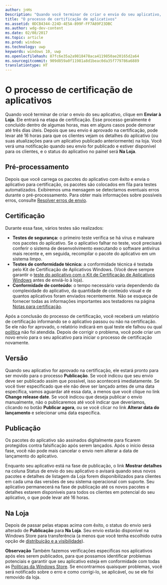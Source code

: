 ```yaml
---
author: jnHs
Description: "Quando você terminar de criar o envio do seu aplicativo, clique em Enviar à Loja. Ele entrará na etapa de certificação."
title: "O processo de certificação de aplicativos"
ms.assetid: 0DCB4344-224D-4E5A-899F-FF7A89F23DBC
ms.author: wdg-dev-content
ms.date: 02/08/2017
ms.topic: article
ms.prod: windows
ms.technology: uwp
keywords: windows 10, uwp
ms.openlocfilehash: 87fc6e35a2a9818478aca4119850ae20165d2a64
ms.sourcegitcommit: 909d859a0f11981a8d1beac0da35f779786a6889
translationtype: HT
---
```

# <a name="the-app-certification-process"></a>O processo de certificação de aplicativos


Quando você terminar de criar o envio do seu aplicativo, clique em **Enviar à Loja**. Ele entrará na etapa de certificação. Esse processo geralmente é concluído dentro de algumas horas, mas em alguns casos pode demorar até três dias úteis. Depois que seu envio é aprovado na certificação, pode levar até 16 horas para que os clientes vejam os detalhes do aplicativo (ou suas atualizações para um aplicativo publicado anteriormente) na loja. Você verá uma notificação quando seu envio for publicado e estiver disponível para os clientes, e o status do aplicativo no painel será **Na Loja**.

## <a name="preprocessing"></a>Pré-processamento

Depois que você carrega os pacotes do aplicativo com êxito e envia o aplicativo para certificação, os pacotes são colocados em fila para testes automatizados. Exibiremos uma mensagem se detectamos eventuais erros durante o pré-processamento. Para obter mais informações sobre possíveis erros, consulte [Resolver erros de envio](resolve-submission-errors.md).

## <a name="certification"></a>Certificação

Durante essa fase, vários testes são realizados:

-   **Testes de segurança:** o primeiro teste verifica se há vírus e malware nos pacotes do aplicativo. Se o aplicativo falhar no teste, você precisará conferir o sistema de desenvolvimento executando o software antivírus mais recente e, em seguida, recompilar o pacote do aplicativo em um sistema limpo.
-   **Testes de conformidade técnica:** a conformidade técnica é testada pelo Kit de Certificação de Aplicativos Windows. (Você deve sempre garantir o [teste do aplicativo com o Kit de Certificação de Aplicativos Windows](../debug-test-perf/windows-app-certification-kit.md) antes de enviá-lo à loja).
-   **Conformidade de conteúdo:** o tempo necessário varia dependendo da complexidade do aplicativo, da quantidade de conteúdo visual e de quantos aplicativos foram enviados recentemente. Não se esqueça de fornecer todas as informações importantes aos testadores na página [Notas para certificação](notes-for-certification.md).

Após a conclusão do processo de certificação, você receberá um relatório de certificação informando se o aplicativo passou ou não na certificação. Se ele não for aprovado, o relatório indicará em qual teste ele falhou ou qual [política](https://msdn.microsoft.com/library/windows/apps/dn764944) não foi atendida. Depois de corrigir o problema, você pode criar um novo envio para o seu aplicativo para iniciar o processo de certificação novamente.

## <a name="release"></a>Versão

Quando seu aplicativo for aprovado na certificação, ele estará pronto para ser movido para o processo **Publicação**. Se você indicou que seu envio deve ser publicado assim que possível, isso acontecerá imediatamente. Se você tiver especificado que ele não deve ser lançado antes de uma data específica, vamos aguardar até essa data, a menos que você clique no link **Change release date**. Se você indicou que deseja publicar o envio manualmente, não o publicaremos até você indicar que deveríamos, clicando no botão **Publicar agora**, ou se você clicar no link **Alterar data do lançamento** e selecionar uma data específica.

## <a name="publishing"></a>Publicação

Os pacotes do aplicativo são assinados digitalmente para ficarem protegidos contra falsificação após serem lançados. Após o início dessa fase, você não pode mais cancelar o envio nem alterar a data de lançamento do aplicativo.

Enquanto seu aplicativo está na fase de publicação, o link **Mostrar detalhes** na coluna Status de envio do seu aplicativo o avisará quando seus novos pacotes e detalhes de listagem da Loja forem disponibilizados para clientes em cada uma das versões de seu sistema operacional com suporte. Seu aplicativo permanecerá na fase de publicação até os novos pacotes e detalhes estarem disponíveis para todos os clientes em potencial do seu aplicativo, o que pode levar até 16 horas. 

## <a name="in-the-store"></a>Na Loja 

Depois de passar pelas etapas acima com êxito, o status do envio será alterado de **Publicação** para **Na Loja**. Seu envio estarão disponível na Windows Store para transferência (a menos que você tenha escolhido outra opção de [distribuição e a visibilidade](set-app-pricing-and-availability.md#distribution-and-visibility)). 

**Observação**  Também fazemos verificações específicas nos aplicativos após eles serem publicados, para que possamos identificar problemas potenciais e garantir que seu aplicativo esteja em conformidade com todas as [Políticas da Windows Store](https://msdn.microsoft.com/library/windows/apps/dn764944). Se encontrarmos quaisquer problemas, você será notificado sobre o erro e como corrigi-lo, se aplicável, ou se ele foi removido da loja.

 

 

 




